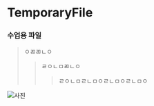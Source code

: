 # TemporaryFile

### 수업용 파일

>ㅇㄻㄻㄴㅇ
>>ㄹㅇㄴㅁㄻㄴㅇ
>>>ㄹㅇㄴㅁㄹㄴㅁㅇㄹㄴㅁㅇㄹㄴㅁㅇ

![사진](https://www.google.com/search?q=%EC%82%AC%EC%A7%84&tbm=isch&source=iu&ictx=1&fir=RphRDSVJfIBPXM%252Cu8sS4VLhEDDq-M%252C_&vet=1&usg=AI4_-kRawL8Q9E0r0hnNstzC3ozHviD7vA&sa=X&ved=2ahUKEwjM0fSt26nvAhWHHXAKHfhHCZcQ9QF6BAgFEAE&biw=1920&bih=969#imgrc=RphRDSVJfIBPXM)
